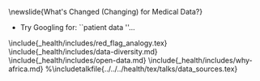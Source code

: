 \newslide{What's Changed (Changing) for Medical Data?}

*  Try Googling for: ``patient data ''...

\include{_health/includes/red_flag_analogy.tex}
\include{_health/includes/data-diversity.md}
\include{_health/includes/open-data.md}
\include{_health/includes/why-africa.md}
%\includetalkfile{../../../health/tex/talks/data_sources.tex}
